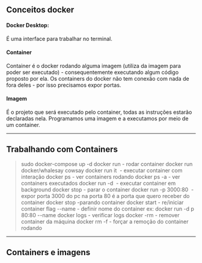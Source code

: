 ## Conceitos docker
#### Docker Desktop:
É uma interface para trabalhar no terminal.

#### Container
Container é o docker rodando alguma imagem (utiliza da imagem para poder ser executado) - consequentemente executando algum código proposto por ela.
Os containers do docker não tem conexão com nada de fora deles - por isso precisamos expor portas. 

#### Imagem
É o projeto que será executado pelo container, todas as instruções estarão declaradas nela. Programamos uma imagem e a executamos por meio de um container.

------------------------------------

## Trabalhando com Containers
> sudo docker-compose up -d
> docker run - rodar container
> docker run docker/whalesay cowsay
docker run it <image> - executar container com interação
docker ps - ver containers rodando
docker ps -a - ver containers executados
docker run -d <image> - executar container em background
docker stop <NAME> - parar o container
docker run -p 3000:80 <image> -expor porta 3000 do pc na porta 80 é a porta que quero receber do container
docker stop <id ou nome> -parando container
docker start <id> - re/iniciar container
flag --name - definir nome do container ex: docker run -d p 80:80  --name <nomeQueQuero>
docker logs <id> - verificar logs
docker -rm <id> - remover container da máquina
docker rm <id>  -f - forçar a remoção do container rodando

 ------------------------------------
## Containers e imagens
